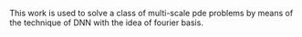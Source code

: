 This work is used to solve a class of multi-scale pde problems by means of the technique of DNN with the idea of fourier basis.
